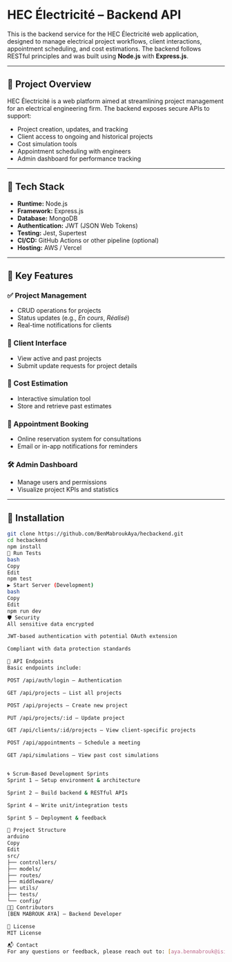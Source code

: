 # HEC Électricité – Backend API

This is the backend service for the HEC Électricité web application, designed to manage electrical project workflows, client interactions, appointment scheduling, and cost estimations. The backend follows RESTful principles and was built using **Node.js** with **Express.js**.

---

## 📌 Project Overview

HEC Électricité is a web platform aimed at streamlining project management for an electrical engineering firm. The backend exposes secure APIs to support:

- Project creation, updates, and tracking
- Client access to ongoing and historical projects
- Cost simulation tools
- Appointment scheduling with engineers
- Admin dashboard for performance tracking

---

## 🚀 Tech Stack

- **Runtime:** Node.js
- **Framework:** Express.js
- **Database:** MongoDB
- **Authentication:** JWT (JSON Web Tokens)
- **Testing:** Jest, Supertest
- **CI/CD:** GitHub Actions or other pipeline (optional)
- **Hosting:** AWS / Vercel

---

## 🔐 Key Features

### ✅ Project Management
- CRUD operations for projects
- Status updates (e.g., *En cours*, *Réalisé*)
- Real-time notifications for clients

### 👤 Client Interface
- View active and past projects
- Submit update requests for project details

### 💸 Cost Estimation
- Interactive simulation tool
- Store and retrieve past estimates

### 📅 Appointment Booking
- Online reservation system for consultations
- Email or in-app notifications for reminders

### 🛠 Admin Dashboard
- Manage users and permissions
- Visualize project KPIs and statistics

---

## 🔧 Installation

```bash
git clone https://github.com/BenMabroukAya/hecbackend.git
cd hecbackend
npm install
🧪 Run Tests
bash
Copy
Edit
npm test
▶️ Start Server (Development)
bash
Copy
Edit
npm run dev
🛡️ Security
All sensitive data encrypted

JWT-based authentication with potential OAuth extension

Compliant with data protection standards

🧩 API Endpoints
Basic endpoints include:

POST /api/auth/login – Authentication

GET /api/projects – List all projects

POST /api/projects – Create new project

PUT /api/projects/:id – Update project

GET /api/clients/:id/projects – View client-specific projects

POST /api/appointments – Schedule a meeting

GET /api/simulations – View past cost simulations


🌀 Scrum-Based Development Sprints
Sprint 1 – Setup environment & architecture

Sprint 2 – Build backend & RESTful APIs

Sprint 4 – Write unit/integration tests

Sprint 5 – Deployment & feedback

📂 Project Structure
arduino
Copy
Edit
src/
├── controllers/
├── models/
├── routes/
├── middleware/
├── utils/
├── tests/
└── config/
🧑‍💻 Contributors
[BEN MABROUK AYA] – Backend Developer

📄 License
MIT License

📬 Contact
For any questions or feedback, please reach out to: [aya.benmabrouk@isimg.tn]
